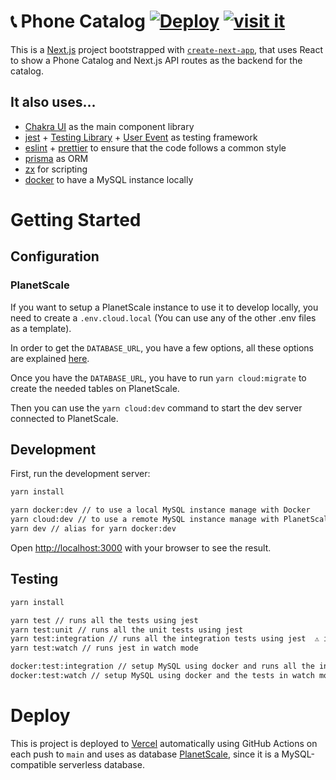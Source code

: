 # 📞 Phone Catalog [![Deploy](https://github.com/SantiMA10/phone-catalog/actions/workflows/deploy.yml/badge.svg)](https://github.com/SantiMA10/phone-catalog/actions/workflows/deploy.yml) [![visit it](https://img.shields.io/badge/visit-it-blue)](https://phone-catalog-ten.vercel.app/)

This is a [Next.js](https://nextjs.org/) project bootstrapped with [`create-next-app`](https://github.com/vercel/next.js/tree/canary/packages/create-next-app), that uses React to show a Phone Catalog and Next.js API routes as the backend for the catalog. 

## It also uses...

- [Chakra UI](https://chakra-ui.com/) as the main component library
- [jest](https://jestjs.io/) + [Testing Library](https://testing-library.com/) + [User Event](https://testing-library.com/docs/ecosystem-user-event/) as testing framework
- [eslint](https://eslint.org/) + [prettier](https://prettier.io/) to ensure that the code follows a common style
- [prisma](https://www.prisma.io/) as ORM
- [zx](https://github.com/google/zx) for scripting
- [docker](https://www.docker.com/) to have a MySQL instance locally

# Getting Started

## Configuration

### PlanetScale

If you want to setup a PlanetScale instance to use it to develop locally, you need to create a `.env.cloud.local` (You can use any of the other .env files as a template).

In order to get the `DATABASE_URL`, you have a few options, all these options are explained [here](https://www.prisma.io/docs/getting-started/setup-prisma/add-to-existing-project/relational-databases/connect-your-database-typescript-planetscale#connecting-your-database).

Once you have the `DATABASE_URL`, you have to run `yarn cloud:migrate` to create the needed tables on PlanetScale.

Then you can use the `yarn cloud:dev` command to start the dev server connected to PlanetScale.

## Development

First, run the development server:

```bash
yarn install

yarn docker:dev // to use a local MySQL instance manage with Docker
yarn cloud:dev // to use a remote MySQL instance manage with PlanetScale
yarn dev // alias for yarn docker:dev
```

Open [http://localhost:3000](http://localhost:3000) with your browser to see the result.

## Testing

```bash
yarn install

yarn test // runs all the tests using jest
yarn test:unit // runs all the unit tests using jest
yarn test:integration // runs all the integration tests using jest  ⚠️ it requires a MySQL instance ⚠️
yarn test:watch // runs jest in watch mode

docker:test:integration // setup MySQL using docker and runs all the integration tests
docker:test:watch // setup MySQL using docker and the tests in watch mode
```

# Deploy

This is project is deployed to [Vercel](https://vercel.com/) automatically using GitHub Actions on each push to `main` and uses as database [PlanetScale](https://planetscale.com/), since it is a MySQL-compatible serverless database.
